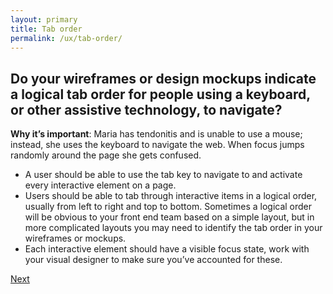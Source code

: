 ```yaml
---
layout: primary
title: Tab order
permalink: /ux/tab-order/
---
```


## Do your wireframes or design mockups indicate a logical tab order for people using a keyboard, or other assistive technology, to navigate?

**Why it’s important**: Maria has tendonitis and is unable to use a mouse; instead, she uses the keyboard to navigate the web. When focus jumps randomly around the page she gets confused.

- A user should be able to use the tab key to navigate to and activate every interactive element on a page.
- Users should be able to tab through interactive items in a logical order, usually from left to right and top to bottom. Sometimes a logical order will be obvious to your front end team based on a simple layout, but in more complicated layouts you may need to identify the tab order in your wireframes or mockups.
- Each interactive element should have a visible focus state, work with your visual designer to make sure you’ve accounted for these.

<a class="usa-button button-next" href="{{ site.baseurl }}/ux/focus/">
  Next <i class="fa fa-chevron-right" aria-hidden="true"></i>
</a>
